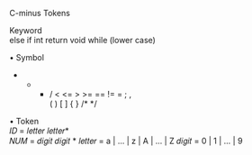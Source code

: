 C-minus Tokens

Keyword  
else if int return void while (lower case)  
  
• Symbol  
+ - * / < <= > >= == != = ; ,  
( ) [ ] { } /* */  
  

• Token  
𝐼𝐷 = 𝑙𝑒𝑡𝑡𝑒𝑟 𝑙𝑒𝑡𝑡𝑒𝑟*  
𝑁𝑈𝑀 = 𝑑𝑖𝑔𝑖𝑡 𝑑𝑖𝑔𝑖𝑡 * 𝑙𝑒𝑡𝑡𝑒𝑟 = a | ... | z | A | ... | Z 𝑑𝑖𝑔𝑖𝑡 = 0 | 1 | ... | 9  
